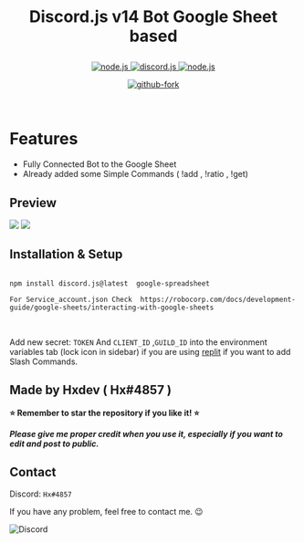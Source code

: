 
<h1 align="center">

**Discord.js v14 Bot Google Sheet based**

</h1>



  

<p align="center">

<a  href="https://nodejs.org/en/download/">

<img  src="https://img.shields.io/badge/node-18.7.x-brightgreen?style=for-the-badge"  alt="node.js">

</a>

  

<a  href="https://github.com/discordjs/discord.js/">

<img  src="https://img.shields.io/badge/discord.js-v14-blue?style=for-the-badge"  alt="discord.js">

</a>

  

<a  href="https://github.com/Nathaniel-VFX/Discord.js-v14-Command-Handlers">

<img  src="https://img.shields.io/badge/version-latest-red?style=for-the-badge"  alt="node.js">

</a>

  

</p>

  
  

<p align="center">

<a  href="https://github.com/hexmage2002/DiscordGooglesheet/fork">

<img  src="https://img.shields.io/badge/Fork-github-blueviolet?logo=githubactions&logoColor=white&style=for-the-badge"  alt="github-fork">

</a>




</a>

</p>



  

<br>

  
  

# Features

-  Fully Connected Bot to the Google Sheet
-  Already added some Simple Commands ( !add , !ratio , !get)

## Preview

<img  src="https://cdn.discordapp.com/attachments/865607749311660042/1062767307715256391/Screenshot_1.png"/>

<img  src="https://cdn.discordapp.com/attachments/865607749311660042/1062769430163095643/image.png"/>


  

  

## Installation & Setup

```

npm install discord.js@latest  google-spreadsheet

```
```
For Service_account.json Check  https://robocorp.com/docs/development-guide/google-sheets/interacting-with-google-sheets 

```
<br  />

  

Add new secret: `TOKEN` And `CLIENT_ID` ,`GUILD_ID` into the environment variables tab (lock icon in sidebar) if you are using [replit](https://replit.com/) if you want to add Slash Commands.

  

## Made by Hxdev ( Hx#4857 )


  

**⭐ Remember to star the repository if you like it! ⭐**

  

_**Please give me proper credit when you use it, especially if you want to edit and post to public.**_

  

## Contact

Discord: `Hx#4857`

  

If you have any problem, feel free to contact me. 😉

  

<img  src="https://cdn.discordapp.com/attachments/865607749311660042/1062768759334522940/image.png"  alt="Discord"/>
  
